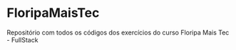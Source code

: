 # FloripaMaisTec
Repositório com todos os códigos dos exercícios do curso Floripa Mais Tec - FullStack
